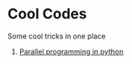 # Cool Codes
Some cool tricks in one place

1. [Parallel programming in python](parallelisation.py)
